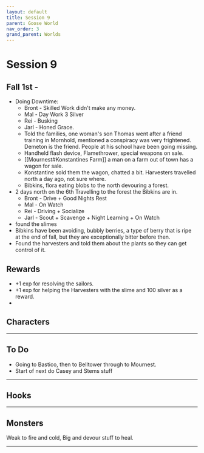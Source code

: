 ```yaml
---
layout: default
title: Session 9
parent: Goose World
nav_order: 3
grand_parent: Worlds
---
```

# Session 9

## Fall 1st -
* Doing Downtime:
	* Bront - Skilled Work didn't make any money.
	* Mal - Day Work 3 Silver
	* Rei - Busking
	* Jarl - Honed Grace.
	* Told the families, one woman's son Thomas went after a friend training in Mornhold, mentioned a conspiracy was very frightened. Demeton is the friend. People at his school have been going missing.
	* Handheld flash device, Flamethrower, special weapons on sale.
	* [[Mournest#Konstantines Farm]] a man on a farm out of town has a wagon for sale.
	* Konstantine sold them the wagon, chatted a bit. Harvesters travelled north a day ago, not sure where.
	* Bibkins, flora eating blobs to the north devouring a forest.
* 2 days north on the 6th Travelling to the forest the Bibkins are in.
	* Bront - Drive + Good Nights Rest
	* Mal - On Watch 
	* Rei - Driving + Socialize
	* Jarl - Scout + Scavenge + Night Learning + On Watch
* found the slimes
* Bibkins have been avoiding, bubbly berries, a type of berry that is ripe at the end of fall, but they are exceptionally bitter before then.
* Found the harvesters and told them about the plants so they can get control of it.


## Rewards
* +1 exp for resolving the sailors.
* +1 exp for helping the Harvesters with the slime and 100 silver as a reward.
* 

## Characters

 ---

## To Do
* Going to Bastico, then to Belltower through to Mournest.
* Start of next do Casey and Stems stuff 


---

## Hooks

---

## Monsters

Weak to fire and cold,
Big and devour stuff to heal.


---